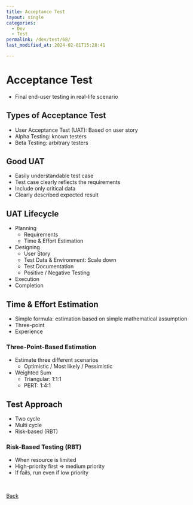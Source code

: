 ```yaml
---
title: Acceptance Test
layout: single
categories:
  - Dev
  - Test
permalink: /dev/test/68/
last_modified_at: 2024-02-01T15:28:41

---
```


# Acceptance Test

- Final end-user testing in real-life scenario

## Types of Acceptance Test

- User Acceptance Test (UAT): Based on user story
- Alpha Testing: known testers
- Beta Testing: arbitrary testers

## Good UAT

- Easily understandable test case
- Test case clearly reflects the requirements
- Include only critical data
- Clearly described expected result

## UAT Lifecycle

- Planning
    - Requirements
    - Time & Effort Estimation
- Designing
    - User Story
    - Test Data & Environment: Scale down
    - Test Documentation
    - Positive / Negative Testing
- Execution
- Completion

## Time & Effort Estimation

- Simple formula: estimation based on simple mathematical assumption
- Three-point
- Experience

### Three-Point-Based Estimation

- Estimate three different scenarios
    - Optimistic / Most likely / Pessimistic
- Weighted Sum
    - Triangular: 1:1:1
    - PERT: 1:4:1

## Test Approach

- Two cycle
- Multi cycle
- Risk-based (RBT)

### Risk-Based Testing (RBT)

- When resource is limited
- High-priority first ⇒ medium priority
- If fails, run even if low priority

<br>

[Back](/dev/test/)